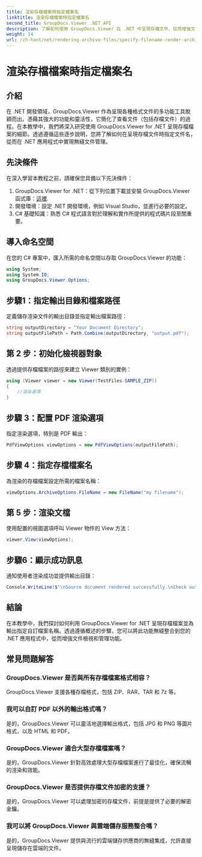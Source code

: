 ```yaml
---
title: 渲染存檔檔案時指定檔案名
linktitle: 渲染存檔檔案時指定檔案名
second_title: GroupDocs.Viewer .NET API
description: 了解如何使用 GroupDocs.Viewer 在 .NET 中呈現存檔文件，從而增強文件管理功能。
weight: 14
url: /zh-hant/net/rendering-archive-files/specify-filename-render-archive/
---
```


# 渲染存檔檔案時指定檔案名

## 介紹
在 .NET 開發領域，GroupDocs.Viewer 作為呈現各種格式文件的多功能工具脫穎而出。憑藉其強大的功能和靈活性，它簡化了查看文件（包括存檔文件）的過程。在本教學中，我們將深入研究使用 GroupDocs.Viewer for .NET 呈現存檔檔案的細節。透過遵循這些逐步說明，您將了解如何在呈現存檔文件時指定文件名，從而在 .NET 應用程式中實現無縫文件管理。
## 先決條件
在深入學習本教程之前，請確保您具備以下先決條件：
1.  GroupDocs.Viewer for .NET：從下列位置下載並安裝 GroupDocs.Viewer 函式庫：[這裡](https://releases.groupdocs.com/viewer/net/).
2. 開發環境：設定 .NET 開發環境，例如 Visual Studio，並進行必要的設定。
3. C# 基礎知識：熟悉 C# 程式語言對於理解和實作所提供的程式碼片段至關重要。

## 導入命名空間
在您的 C# 專案中，匯入所需的命名空間以存取 GroupDocs.Viewer 的功能：
```csharp
using System;
using System.IO;
using GroupDocs.Viewer.Options;
```
## 步驟1：指定輸出目錄和檔案路徑
定義儲存渲染文件的輸出目錄並指定輸出檔案路徑：
```csharp
string outputDirectory = "Your Document Directory";
string outputFilePath = Path.Combine(outputDirectory, "output.pdf");
```
## 第 2 步：初始化檢視器對象
透過提供存檔檔案的路徑來建立 Viewer 類別的實例：
```csharp
using (Viewer viewer = new Viewer(TestFiles.SAMPLE_ZIP))
{
    //渲染選項
}
```
## 步驟 3：配置 PDF 渲染選項
指定渲染選項，特別是 PDF 輸出：
```csharp
PdfViewOptions viewOptions = new PdfViewOptions(outputFilePath);
```
## 步驟 4：指定存檔檔案名
為渲染的存檔檔案設定所需的檔案名稱：
```csharp
viewOptions.ArchiveOptions.FileName = new FileName("my filename");
```
## 第 5 步：渲染文檔
使用配置的視圖選項呼叫 Viewer 物件的 View 方法：
```csharp
viewer.View(viewOptions);
```
## 步驟6：顯示成功訊息
通知使用者渲染成功並提供輸出目錄：
```csharp
Console.WriteLine($"\nSource document rendered successfully.\nCheck output in {outputDirectory}.");
```

## 結論
在本教學中，我們探討如何利用 GroupDocs.Viewer for .NET 呈現存檔檔案並為輸出指定自訂檔案名稱。透過遵循概述的步驟，您可以將此功能無縫整合到您的 .NET 應用程式中，從而增強文件檢視和管理功能。
## 常見問題解答
### GroupDocs.Viewer 是否與所有存檔檔案格式相容？
GroupDocs.Viewer 支援各種存檔格式，包括 ZIP、RAR、TAR 和 7z 等。
### 我可以自訂 PDF 以外的輸出格式嗎？
是的，GroupDocs.Viewer 可以靈活地選擇輸出格式，包括 JPG 和 PNG 等圖片格式，以及 HTML 和 PDF。
### GroupDocs.Viewer 適合大型存檔檔案嗎？
是的，GroupDocs.Viewer 針對高效處理大型存檔檔案進行了最佳化，確保流暢的渲染和效能。
### GroupDocs.Viewer 是否提供存檔文件加密的支援？
是的，GroupDocs.Viewer 可以處理加密的存檔文件，前提是提供了必要的解密金鑰。
### 我可以將 GroupDocs.Viewer 與雲端儲存服務整合嗎？
是的，GroupDocs.Viewer 提供與流行的雲端儲存供應商的無縫集成，允許直接呈現儲存在雲端的文件。